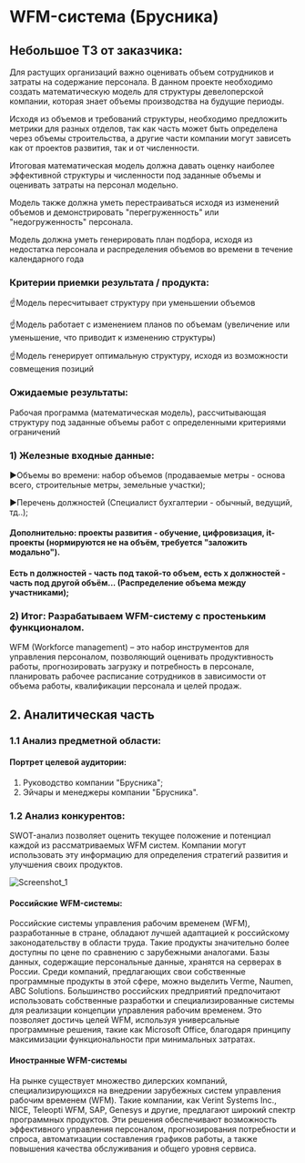 # WFM-система (Брусника)
## Небольшое ТЗ от заказчика:
Для растущих организаций важно оценивать объем сотрудников и затраты на содержание персонала. 
В данном проекте необходимо создать математическую модель для структуры девелоперской компании, которая знает объемы производства на будущие периоды. 

Исходя из объемов и требований структуры, необходимо предложить метрики для разных отделов, так как часть может быть определена через объемы строительства, а другие части компании могут зависеть как от проектов развития, так и от численности. 

Итоговая математическая модель должна давать оценку наиболее эффективной структуры и численности под заданные объемы и оценивать затраты на персонал модельно. 

Модель также должна уметь перестраиваться исходя из изменений объемов и демонстрировать "перегруженность" или "недогруженность" персонала. 

Модель должна уметь генерировать план подбора, исходя из недостатка персонала и распределения объемов во времени в течение календарного года 

### Критерии приемки результата / продукта:
☝Модель пересчитывает структуру при уменьшении объемов 

☝Модель работает с изменением планов по объемам (увеличение или уменьшение, что приводит к изменению структуры) 

☝Модель генерирует оптимальную структуру, исходя из возможности совмещения позиций

### Ожидаемые результаты:
Рабочая программа (математическая модель), рассчитывающая структуру под заданные объемы работ с определенными критериями ограничений

### 1) Железные входные данные:
▶Объемы во времени: набор объемов (продаваемые метры - основа всего, строительные метры, земельные участки);

▶Перечень должностей (Специалист бухгалтерии - обычный, ведущий, тд..);

#### Дополнительно: проекты развития - обучение, цифровизация, it-проекты (нормируются не на объём, требуется "заложить модально"). 
#### Есть n должностей - часть под такой-то объем, есть x должностей - часть под другой объём... (Распределение объема между участниками);
### 2) Итог: Разрабатываем WFM-систему с простеньким функционалом. 
WFM (Workforce management) – это набор инструментов для управления персоналом, позволяющий оценивать продуктивность работы, прогнозировать загрузку и потребность в персонале, планировать рабочее расписание сотрудников в зависимости от объема работы, квалификации персонала и целей продаж.

## 2. Аналитическая часть
### 1.1 Анализ предметной области:
#### Портрет целевой аудитории:
1) Руководство компании "Брусника";
2) Эйчары и менеджеры компании "Брусника".
   
### 1.2 Анализ конкурентов: 
SWOT-анализ позволяет оценить текущее положение и потенциал каждой из рассматриваемых WFM систем. Компании могут использовать эту информацию для определения стратегий развития и улучшения своих продуктов.

![Screenshot_1](https://github.com/DanilkaCrazy/WFM-system-Brusnika-/assets/95550202/702dc37b-491b-47f3-86c1-81778280be0f)

#### Российские WFM-системы:
Российские системы управления рабочим временем (WFM), разработанные в стране, обладают лучшей адаптацией к российскому законодательству в области труда. Такие продукты значительно более доступны по цене по сравнению с зарубежными аналогами. Базы данных, содержащие персональные данные, хранятся на серверах в России. Среди компаний, предлагающих свои собственные программные продукты в этой сфере, можно выделить Verme, Naumen, ABC Solutions.
Большинство российских предприятий предпочитают использовать собственные разработки и специализированные системы для реализации концепции управления рабочим временем. Это позволяет достичь целей WFM, используя универсальные программные решения, такие как Microsoft Office, благодаря принципу максимизации функциональности при минимальных затратах.

#### Иностранные WFM-системы
На рынке существует множество дилерских компаний, специализирующихся на внедрении зарубежных систем управления рабочим временем (WFM). Такие компании, как Verint Systems Inc., NICE, Teleopti WFM, SAP, Genesys и другие, предлагают широкий спектр программных продуктов. Эти решения обеспечивают возможность эффективного управления персоналом, прогнозирования потребности и спроса, автоматизации составления графиков работы, а также повышения качества обслуживания и общего уровня сервиса.







